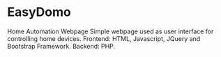 # EasyDomo
Home Automation Webpage
Simple webpage used as user interface for controlling home devices.
Frontend: HTML, Javascript, JQuery and Bootstrap Framework.
Backend: PHP.
